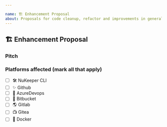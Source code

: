 ```yaml
---

name: 🏗 Enhancement Proposal
about: Proposals for code cleanup, refactor and improvements in general
---
```


## 🏗 Enhancement Proposal

<!--- A clear and concise description for your idea --->

### Pitch

<!--- How will this refactor improve contributors' lives? Input as many details as possible! --->

### Platforms affected (mark all that apply)
- [ ] :hammer_and_wrench: NuKeeper CLI
- [ ] :sparkles: Github
- [ ] :robot: AzureDevops
- [ ] :checkered_flag: Bitbucket
- [ ] :earth_americas: Gitlab
- [ ] :tv: Gitea
- [ ] :whale: Docker
